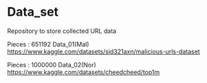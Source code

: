 # Data_set
Repository to store collected URL data

Pieces : 651192
Data_01(Mal) https://www.kaggle.com/datasets/sid321axn/malicious-urls-dataset

Pieces : 1000000
Data_02(Nor) https://www.kaggle.com/datasets/cheedcheed/top1m
